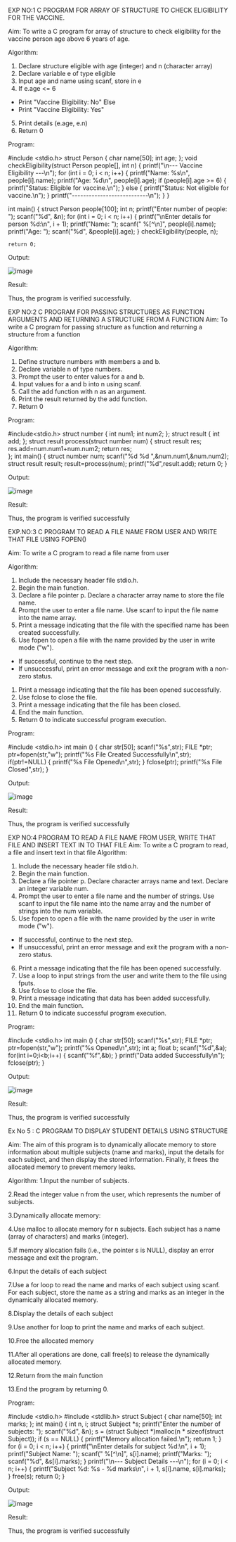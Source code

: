 EXP NO:1 C PROGRAM FOR ARRAY OF STRUCTURE TO CHECK ELIGIBILITY FOR THE VACCINE.

Aim:
To write a C program for array of structure to check eligibility for the vaccine person age above 6 years of age.

Algorithm:
1.	Declare structure eligible with age (integer) and n (character array)
2.	Declare variable e of type eligible
3.	Input age and name using scanf, store in e
4.	If e.age <= 6
-	Print "Vaccine Eligibility: No"
Else
-	Print "Vaccine Eligibility: Yes"
5.	Print details (e.age, e.n)
6.	Return 0
 
Program:

#include <stdio.h>
struct Person
{
    char name[50];
    int age;
};
void checkEligibility(struct Person people[], int n) 
{
    printf("\n--- Vaccine Eligibility ---\n");
    for (int i = 0; i < n; i++)
    {
        printf("Name: %s\n", people[i].name);
        printf("Age: %d\n", people[i].age);
        if (people[i].age >= 6) 
        {
            printf("Status: Eligible for vaccine.\n");
        }
        else
        {
            printf("Status: Not eligible for vaccine.\n");
        }
        printf("---------------------------\n");
    }
}

int main() 
{
    struct Person people[100];
    int n;
    printf("Enter number of people: ");
    scanf("%d", &n);
    for (int i = 0; i < n; i++) 
    {
        printf("\nEnter details for person %d:\n", i + 1);
        printf("Name: ");
        scanf(" %[^\n]", people[i].name);  
        printf("Age: ");
        scanf("%d", &people[i].age);
    }
    checkEligibility(people, n);

    return 0;

Output:


![image](https://github.com/user-attachments/assets/b5c020ce-5649-4075-973a-d44f2480463c)

Result:


Thus, the program is verified successfully. 



EXP NO:2 C PROGRAM FOR PASSING STRUCTURES AS FUNCTION ARGUMENTS AND RETURNING A STRUCTURE FROM A FUNCTION
Aim:
To write a C program for passing structure as function and returning a structure from a function

Algorithm:
1.	Define structure numbers with members a and b.
2.	Declare variable n of type numbers.
3.	Prompt the user to enter values for a and b.
4.	Input values for a and b into n using scanf.
5.	Call the add function with n as an argument.
6.	Print the result returned by the add function.
7.	Return 0
 
Program:

#include<stdio.h>
struct number
{
    int num1;
    int num2;
};
struct result
{
    int add;
};
struct result process(struct number num)
{
    struct result res;
    res.add=num.num1+num.num2;
    return res;    
};
int main()
{
  struct number num;
  scanf("%d %d ",&num.num1,&num.num2);
  struct result result;
  result=process(num);
  printf("%d",result.add);
  return 0;
}

Output:

![image](https://github.com/user-attachments/assets/f4be3a7a-fe8b-442b-b4da-25dce990bc90)

Result:


Thus, the program is verified successfully


 
EXP.NO:3 C PROGRAM TO READ A FILE NAME FROM USER AND WRITE THAT FILE USING FOPEN()

Aim:
To write a C program to read a file name from user

Algorithm:
1.	Include the necessary header file stdio.h.
2.	Begin the main function.
3.	Declare a file pointer p.
Declare a character array name to store the file name.
4.	Prompt the user to enter a file name.
Use scanf to input the file name into the name array.
5.	Print a message indicating that the file with the specified name has been created successfully.
6.	Use fopen to open a file with the name provided by the user in write mode ("w").
-	If successful, continue to the next step.
-	If unsuccessful, print an error message and exit the program with a non-zero status.
1.	Print a message indicating that the file has been opened successfully.
2.	Use fclose to close the file.
3.	Print a message indicating that the file has been closed.
4.	End the main function.
5.	Return 0 to indicate successful program execution.
 
Program:

#include <stdio.h>
int main ()
{
    char str[50];
    scanf("%s",str);
    FILE *ptr;
    ptr=fopen(str,"w");
    printf("%s File Created Successfully\n",str);
    if(ptr!=NULL)
    {
        printf("%s File Opened\n",str);
    }
    fclose(ptr);
    printf("%s File Closed",str);
}

Output:


![image](https://github.com/user-attachments/assets/5ec9d0ca-5439-4482-a73e-2d8caec59000)


Result:

Thus, the program is verified successfully
 


EXP NO:4   PROGRAM TO READ A FILE NAME FROM USER, WRITE THAT FILE AND INSERT TEXT IN TO THAT FILE
Aim:
To write a C program to read, a file and insert text in that file
Algorithm:
1.	Include the necessary header file stdio.h.
2.	Begin the main function.
3.	Declare a file pointer p.
Declare character arrays name and text. Declare an integer variable num.
4.	Prompt the user to enter a file name and the number of strings.
Use scanf to input the file name into the name array and the number of strings into the num variable.
5.	Use fopen to open a file with the name provided by the user in write mode ("w").
-	If successful, continue to the next step.
-	If unsuccessful, print an error message and exit the program with a non-zero status.
6.	Print a message indicating that the file has been opened successfully.
1.	Use a loop to input strings from the user and write them to the file using fputs.
2.	Use fclose to close the file.
3.	Print a message indicating that data has been added successfully.
4.	End the main function.
5.	Return 0 to indicate successful program execution.
 
Program:

#include <stdio.h>
int main ()
{
    char str[50];
    scanf("%s",str);
    FILE *ptr;
    ptr=fopen(str,"w");
    printf("%s Opened\n",str);
    int a;
    float b;
    scanf("%d",&a);
    for(int i=0;i<b;i++)
    {
        scanf("%f",&b);
    }
    printf("Data added Successfully\n");
    fclose(ptr);
}


Output:


![image](https://github.com/user-attachments/assets/894782cb-f65d-462f-987d-708ee68b6bf2)


Result:

Thus, the program is verified successfully



Ex No 5 : C PROGRAM TO DISPLAY STUDENT DETAILS USING STRUCTURE

Aim:
The aim of this program is to dynamically allocate memory to store information about multiple subjects (name and marks), input the details for each subject, and then display the stored information. Finally, it frees the allocated memory to prevent memory leaks.

Algorithm:
1.Input the number of subjects.

2.Read the integer value n from the user, which represents the number of subjects.

3.Dynamically allocate memory:

4.Use malloc to allocate memory for n subjects. Each subject has a name (array of characters) and marks (integer).

5.If memory allocation fails (i.e., the pointer s is NULL), display an error message and exit the program.

6.Input the details of each subject

7.Use a for loop to read the name and marks of each subject using scanf. For each subject, store the name as a string and marks as an integer in the dynamically allocated memory.

8.Display the details of each subject

9.Use another for loop to print the name and marks of each subject.

10.Free the allocated memory

11.After all operations are done, call free(s) to release the dynamically allocated memory.

12.Return from the main function

13.End the program by returning 0.

Program:

#include <stdio.h>
#include <stdlib.h>
struct Subject 
{
    char name[50];
    int marks;
};
int main() 
{
    int n, i;
    struct Subject *s;
    printf("Enter the number of subjects: ");
    scanf("%d", &n);
    s = (struct Subject *)malloc(n * sizeof(struct Subject));
    if (s == NULL) 
    {
        printf("Memory allocation failed.\n");
        return 1; 
    }
    for (i = 0; i < n; i++)
    {
        printf("\nEnter details for subject %d:\n", i + 1);
        printf("Subject Name: ");
        scanf(" %[^\n]", s[i].name); 
        printf("Marks: ");
        scanf("%d", &s[i].marks);
    }
    printf("\n--- Subject Details ---\n");
    for (i = 0; i < n; i++) {
        printf("Subject %d: %s - %d marks\n", i + 1, s[i].name, s[i].marks);
    }
    free(s);
    return 0;
}


Output:

![image](https://github.com/user-attachments/assets/70d97d72-b281-4ad8-b369-c7059080c4c2)


Result:

Thus, the program is verified successfully
